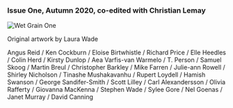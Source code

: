 ### Issue One, Autumn 2020, co-edited with Christian Lemay 

![Wet Grain One](7F3EE655-B193-45E7-9DE5-E31BE1D01B93.jpeg)

Original artwork by Laura Wade
 
Angus Reid / Ken Cockburn / Eloise Birtwhistle / Richard Price / Elle Heedles / Colin Herd / Kirsty Dunlop / Aea Varfis-van Warmelo / T. Person / Samuel Skoog / Martin Breul / Christopher Barkley / Mike Farren / Julie-ann Rowell / Shirley Nicholson / Tinashe Mushakavanhu / Rupert Loydell / Hamish Swanson / George Sandifer-Smith / Scott Lilley / Carl Alexandersson / Olivia Rafferty / Giovanna MacKenna / Stephen Wade / Sylee Gore / Nel Goenas / Janet Murray / David Canning

